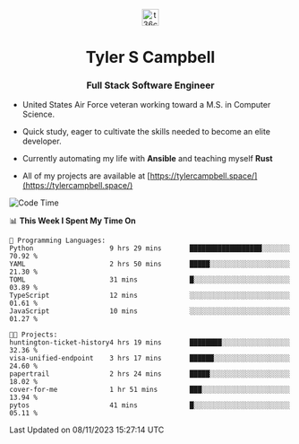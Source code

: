 <p align="center">
<a href="https://www.linkedin.com/in/t36campbell" target="blank"><img align="center" src="https://ik.imagekit.io/t36campbell/Portfolio/linkedin.png.original_m8bbGgPh6.png" alt="t36campbell" height="30" width="30" /></a>
</p>
<h1 align="center">Tyler S Campbell</h1>
<h3 align="center">Full Stack Software Engineer</h3>

* United States Air Force veteran working toward a M.S. in Computer Science.

* Quick study, eager to cultivate the skills needed to become an elite developer.

* Currently automating my life with **Ansible** and teaching myself **Rust**

* All of my projects are available at [https://tylercampbell.space/](https://tylercampbell.space/)

<!--START_SECTION:waka-->
![Code Time](http://img.shields.io/badge/Code%20Time-2%2C967%20hrs%2046%20mins-blue)

📊 **This Week I Spent My Time On** 

```text
💬 Programming Languages: 
Python                   9 hrs 29 mins       ██████████████████░░░░░░░   70.92 % 
YAML                     2 hrs 50 mins       █████░░░░░░░░░░░░░░░░░░░░   21.30 % 
TOML                     31 mins             █░░░░░░░░░░░░░░░░░░░░░░░░   03.89 % 
TypeScript               12 mins             ░░░░░░░░░░░░░░░░░░░░░░░░░   01.61 % 
JavaScript               10 mins             ░░░░░░░░░░░░░░░░░░░░░░░░░   01.27 % 

🐱‍💻 Projects: 
huntington-ticket-history4 hrs 19 mins       ████████░░░░░░░░░░░░░░░░░   32.36 % 
visa-unified-endpoint    3 hrs 17 mins       ██████░░░░░░░░░░░░░░░░░░░   24.60 % 
papertrail               2 hrs 24 mins       █████░░░░░░░░░░░░░░░░░░░░   18.02 % 
cover-for-me             1 hr 51 mins        ███░░░░░░░░░░░░░░░░░░░░░░   13.94 % 
pytos                    41 mins             █░░░░░░░░░░░░░░░░░░░░░░░░   05.11 % 
```


 Last Updated on 08/11/2023 15:27:14 UTC
<!--END_SECTION:waka-->
